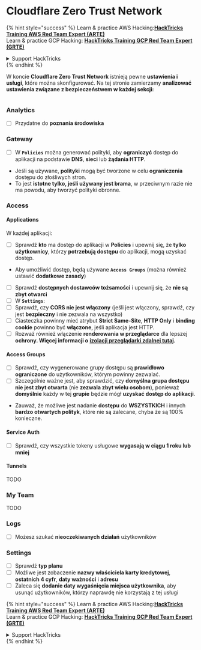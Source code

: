 # Cloudflare Zero Trust Network

{% hint style="success" %}
Learn & practice AWS Hacking:<img src="../../.gitbook/assets/image (1) (1) (1) (1).png" alt="" data-size="line">[**HackTricks Training AWS Red Team Expert (ARTE)**](https://training.hacktricks.xyz/courses/arte)<img src="../../.gitbook/assets/image (1) (1) (1) (1).png" alt="" data-size="line">\
Learn & practice GCP Hacking: <img src="../../.gitbook/assets/image (2) (1).png" alt="" data-size="line">[**HackTricks Training GCP Red Team Expert (GRTE)**<img src="../../.gitbook/assets/image (2) (1).png" alt="" data-size="line">](https://training.hacktricks.xyz/courses/grte)

<details>

<summary>Support HackTricks</summary>

* Check the [**subscription plans**](https://github.com/sponsors/carlospolop)!
* **Join the** 💬 [**Discord group**](https://discord.gg/hRep4RUj7f) or the [**telegram group**](https://t.me/peass) or **follow** us on **Twitter** 🐦 [**@hacktricks\_live**](https://twitter.com/hacktricks_live)**.**
* **Share hacking tricks by submitting PRs to the** [**HackTricks**](https://github.com/carlospolop/hacktricks) and [**HackTricks Cloud**](https://github.com/carlospolop/hacktricks-cloud) github repos.

</details>
{% endhint %}

W koncie **Cloudflare Zero Trust Network** istnieją pewne **ustawienia i usługi**, które można skonfigurować. Na tej stronie zamierzamy **analizować ustawienia związane z bezpieczeństwem w każdej sekcji:**

<figure><img src="../../.gitbook/assets/image (206).png" alt=""><figcaption></figcaption></figure>

### Analytics

* [ ] Przydatne do **poznania środowiska**

### **Gateway**

* [ ] W **`Policies`** można generować polityki, aby **ograniczyć** dostęp do aplikacji na podstawie **DNS**, **sieci** lub **żądania HTTP**.
* Jeśli są używane, **polityki** mogą być tworzone w celu **ograniczenia** dostępu do złośliwych stron.
* To jest **istotne tylko, jeśli używany jest brama**, w przeciwnym razie nie ma powodu, aby tworzyć polityki obronne.

### Access

#### Applications

W każdej aplikacji:

* [ ] Sprawdź **kto** ma dostęp do aplikacji w **Policies** i upewnij się, że **tylko** **użytkownicy**, którzy **potrzebują dostępu** do aplikacji, mogą uzyskać dostęp.
* Aby umożliwić dostęp, będą używane **`Access Groups`** (można również ustawić **dodatkowe zasady**)
* [ ] Sprawdź **dostępnych dostawców tożsamości** i upewnij się, że **nie są zbyt otwarci**
* [ ] W **`Settings`**:
* [ ] Sprawdź, czy **CORS nie jest włączony** (jeśli jest włączony, sprawdź, czy jest **bezpieczny** i nie zezwala na wszystko)
* [ ] Ciasteczka powinny mieć atrybut **Strict Same-Site**, **HTTP Only** i **binding cookie** powinno być **włączone**, jeśli aplikacja jest HTTP.
* [ ] Rozważ również włączenie **renderowania w przeglądarce** dla lepszej **ochrony. Więcej informacji o** [**izolacji przeglądarki zdalnej tutaj**](https://blog.cloudflare.com/cloudflare-and-remote-browser-isolation/)**.**

#### **Access Groups**

* [ ] Sprawdź, czy wygenerowane grupy dostępu są **prawidłowo ograniczone** do użytkowników, którym powinny zezwalać.
* [ ] Szczególnie ważne jest, aby sprawdzić, czy **domyślna grupa dostępu nie jest zbyt otwarta** (nie **zezwala zbyt wielu osobom**), ponieważ **domyślnie** każdy w tej **grupie** będzie mógł **uzyskać dostęp do aplikacji**.
* Zauważ, że możliwe jest nadanie **dostępu** do **WSZYSTKICH** i innych **bardzo otwartych polityk**, które nie są zalecane, chyba że są 100% konieczne.

#### Service Auth

* [ ] Sprawdź, czy wszystkie tokeny usługowe **wygasają w ciągu 1 roku lub mniej**

#### Tunnels

TODO

### My Team

TODO

### Logs

* [ ] Możesz szukać **nieoczekiwanych działań** użytkowników

### Settings

* [ ] Sprawdź **typ planu**
* [ ] Możliwe jest zobaczenie **nazwy właściciela karty kredytowej**, **ostatnich 4 cyfr**, **daty ważności** i **adresu**
* [ ] Zaleca się **dodanie daty wygaśnięcia miejsca użytkownika**, aby usunąć użytkowników, którzy naprawdę nie korzystają z tej usługi

{% hint style="success" %}
Learn & practice AWS Hacking:<img src="../../.gitbook/assets/image (1) (1) (1) (1).png" alt="" data-size="line">[**HackTricks Training AWS Red Team Expert (ARTE)**](https://training.hacktricks.xyz/courses/arte)<img src="../../.gitbook/assets/image (1) (1) (1) (1).png" alt="" data-size="line">\
Learn & practice GCP Hacking: <img src="../../.gitbook/assets/image (2) (1).png" alt="" data-size="line">[**HackTricks Training GCP Red Team Expert (GRTE)**<img src="../../.gitbook/assets/image (2) (1).png" alt="" data-size="line">](https://training.hacktricks.xyz/courses/grte)

<details>

<summary>Support HackTricks</summary>

* Check the [**subscription plans**](https://github.com/sponsors/carlospolop)!
* **Join the** 💬 [**Discord group**](https://discord.gg/hRep4RUj7f) or the [**telegram group**](https://t.me/peass) or **follow** us on **Twitter** 🐦 [**@hacktricks\_live**](https://twitter.com/hacktricks_live)**.**
* **Share hacking tricks by submitting PRs to the** [**HackTricks**](https://github.com/carlospolop/hacktricks) and [**HackTricks Cloud**](https://github.com/carlospolop/hacktricks-cloud) github repos.

</details>
{% endhint %}
